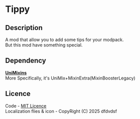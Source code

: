 # Tippy

## Description

A mod that allow you to add some tips for your modpack.   
But this mod have something special.

## Dependency

__[UniMixins](https://github.com/LegacyModdingMC/UniMixins)__    
More Specifically, it's UniMix+MixinExtra(MixinBoosterLegacy)

## Licence

Code - [MIT Licence](LICENSE)   
Localization flies & icon - CopyRight (C) 2025 dfdvdsf
